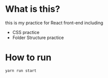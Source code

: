 # What is this?
this is my practice for React front-end including
- CSS practice
- Folder Structure practice

# How to run

```yarn run start```

